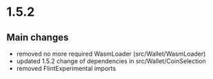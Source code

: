 # 1.5.2

## Main changes

- removed no more required WasmLoader (src/Wallet/WasmLoader)
- updated 1.5.2 change of dependencies in src/Wallet/CoinSelection
- removed FlintExperimental imports